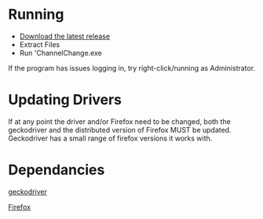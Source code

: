 # Running
 * [Download the latest release](https://github.com/wethegreenpeople/ChannelUpdate/releases/latest)
 * Extract Files
 * Run 'ChannelChange.exe
 
 If the program has issues logging in, try right-click/running as Administrator. 

# Updating Drivers
If at any point the driver and/or Firefox need to be changed, both the geckodriver and the distributed version of Firefox MUST be updated. Geckodriver has a small range of firefox versions it works with. 

# Dependancies
[geckodriver](https://github.com/mozilla/geckodriver/releases)

[Firefox](https://www.mozilla.org/en-US/firefox/)
